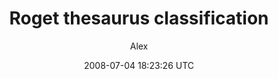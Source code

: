 ---
title: 'Roget thesaurus classification'
posts: 2
hash: 'r3x2rcJR'
author: 'Alex'
date: 2008-07-04 18:23:26 UTC
sources:
  - https://tokipona.yahoogroups.narkive.com/r3x2rcJR
---